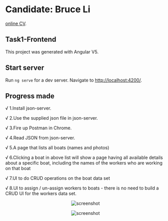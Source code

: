# Candidate: Bruce Li
[online CV](http://www.brucelihunting4ajob.info/).

## Task1-Frontend

This project was generated with Angular V5.

## Start server

Run `ng serve` for a dev server. Navigate to [http://localhost:4200/](http://localhost:4200). 

## Progress made
<p>√ 1.Install json-server.</p>
<p>√ 2.Use the supplied json file in json-server.</p>
<p>√ 3.Fire up Postman in Chrome.</p>
<p>√ 4.Read JSON from json-server.</p>
<p>√ 5.A page that lists all boats (names and photos)</p>
<p>√ 6.Clicking a boat in above list will show a page having all available details about a specific boat, including the names of the workers who are working on that boat</p>
<p>√ 7.UI to do CRUD operations on the boat data set</p>
<p>√ 8.UI to assign / un-assign workers to boats - there is no need to build a CRUD UI for the workers data set.</p>
<p align="center">
  <img alt="screenshot" src="http://www.brucelihunting4ajob.info/img/tmp/task1_jsonServer">
</p>
<p align="center">
  <img alt="screenshot" src="http://www.brucelihunting4ajob.info/img/tmp/task1-1.png">
</p>
